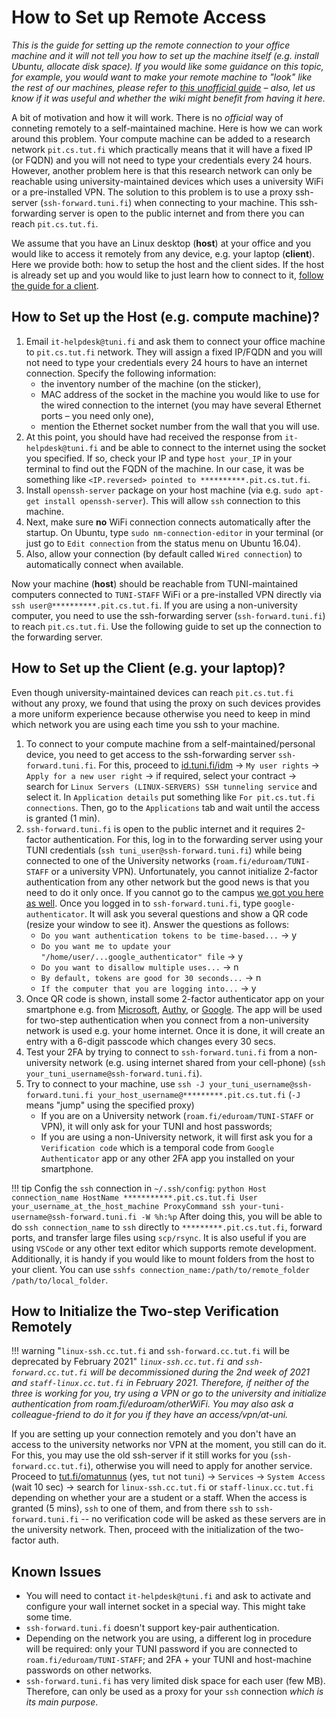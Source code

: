 # How to Set up Remote Access

_This is the guide for setting up the remote connection to your office machine and it will not tell you how to set up the machine itself (e.g. install Ubuntu, allocate disk space). If you would like some guidance on this topic, for example, you would want to make your remote machine to "look" like the rest of our machines, please refer to [this unofficial guide](https://github.com/v-iashin/TuniSurvivalKit/blob/master/how_to_setup_a_desktop.md) – also, let us know if it was useful and whether the wiki might benefit from having it here._

A bit of motivation and how it will work. There is no _official_ way of conneting remotely to a self-maintained machine. Here is how we can work around this problem. Your compute machine can be added to a research network `pit.cs.tut.fi` which practically means that it will have a fixed IP (or FQDN) and you will not need to type your credentials every 24 hours. However, another problem here is that this research network can only be reachable using university-maintained devices which uses a university WiFi or a pre-installed VPN. The solution to this problem is to use a proxy ssh-server (`ssh-forward.tuni.fi`) when connecting to your machine. This ssh-forwarding server is open to the public internet and from there you can reach `pit.cs.tut.fi`.

We assume that you have an Linux desktop (**host**) at your office and you would like to access it remotely from any device, e.g. your laptop (**client**). Here we provide both: how to setup the host and the client sides. If the host is already set up and you would like to just learn how to connect to it, [follow the guide for a client](#how-to-set-up-the-client-eg-your-laptop).


## How to Set up the **Host** (e.g. compute machine)?

1. Email `it-helpdesk@tuni.fi` and ask them to connect your office machine to `pit.cs.tut.fi` network. They will assign a fixed IP/FQDN and you will not need to type your credentials every 24 hours to have an internet connection. Specify the following information:
    - the inventory number of the machine (on the sticker),
    - MAC address of the socket in the machine you would like to use for the wired connection to the internet (you may have several Ethernet ports – you need only one),
    - mention the Ethernet socket number from the wall that you will use.
2. At this point, you should have had received the response from `it-helpdesk@tuni.fi` and be able to connect to the internet using the socket you specified. If so, check your IP and type `host your_IP` in your terminal to find out the FQDN of the machine. In our case, it was be something like `<IP.reversed> pointed to **********.pit.cs.tut.fi`.
3. Install `openssh-server` package on your host machine (via e.g. `sudo apt-get install openssh-server`). This will allow `ssh` connection to this machine.
4. Next, make sure **no** WiFi connection connects automatically after the startup. On Ubuntu, type `sudo nm-connection-editor` in your terminal (or just go to `Edit connection` from the status menu on Ubuntu 16.04).
5. Also, allow your connection (by default called `Wired connection`) to automatically connect when available.

Now your machine (**host**) should be reachable from TUNI-maintained computers connected to `TUNI-STAFF` WiFi or a pre-installed VPN directly via `ssh user@**********.pit.cs.tut.fi`. If you are using a non-university computer, you need to use the ssh-forwarding server (`ssh-forward.tuni.fi`) to reach `pit.cs.tut.fi`. Use the following guide to set up the connection to the forwarding server.

## How to Set up the **Client** (e.g. your laptop)?
Even though university-maintained devices can reach `pit.cs.tut.fi` without any proxy, we found that using the proxy on such devices provides a more uniform experience because otherwise you need to keep in mind which network you are using each time you ssh to your machine.

1. To connect to your compute machine from a self-maintained/personal device, you need to get access to the ssh-forwarding server `ssh-forward.tuni.fi`. For this, proceed to [id.tuni.fi/idm](https://id.tuni.fi/idm/?uiLang=en) -> `My user rights` -> `Apply for a new user right` -> if required, select your contract -> search for `Linux Servers (LINUX-SERVERS) SSH tunneling service` and select it. In `Application details` put something like `For pit.cs.tut.fi connections`. Then, go to the `Applications` tab and wait until the access is granted (1 min).
2. `ssh-forward.tuni.fi` is open to the public internet and it requires 2-factor authentication. For this, log in to the forwarding server using your TUNI credentials (`ssh tuni_user@ssh-forward.tuni.fi`) while being connected to one of the University networks (`roam.fi/eduroam/TUNI-STAFF` or a university VPN). Unfortunately, you cannot initialize 2-factor authentication from any other network but the good news is that you need to do it only once. If you cannot go to the campus [we got you here as well](#how-to-initialize-the-two-step-verification-remotely). Once you logged in to `ssh-forward.tuni.fi`, type `google-authenticator`. It will ask you several questions and show a QR code (resize your window to see it). Answer the questions as follows:
    - `Do you want authentication tokens to be time-based...` -> y
    - `Do you want me to update your "/home/user/...google_authenticator" file` -> y
    - `Do you want to disallow multiple uses...` -> n
    - `By default, tokens are good for 30 seconds...` -> n
    - `If the computer that you are logging into...` -> y
3. Once QR code is shown, install some 2-factor authenticator app on your smartphone e.g. from [Microsoft](https://www.microsoft.com/en-us/account/authenticator), [Authy](https://authy.com/), or [Google](https://www.google.com/search?q=Google+Authenticator+apple+android). The app will be used for two-step authentication when you connect from a non-university network is used e.g. your home internet. Once it is done, it will create an entry with a 6-digit passcode which changes every 30 secs.
4. Test your 2FA by trying to connect to `ssh-forward.tuni.fi` from a non-university network (e.g. using internet shared from your cell-phone) (`ssh your_tuni_username@ssh-forward.tuni.fi`).
5. Try to connect to your machine, use `ssh -J your_tuni_username@ssh-forward.tuni.fi your_host_username@*********.pit.cs.tut.fi` (`-J` means "jump" using the specified proxy)
    - If you are on a University network (`roam.fi/eduroam/TUNI-STAFF` or VPN), it will only ask for your TUNI and host passwords;
    - If you are using a non-University network, it will first ask you for a `Verification code` which is a temporal code from `Google Authenticator` app or any other 2FA app you installed on your smartphone.

!!! tip
    Config the `ssh` connection in `~/.ssh/config`:
    ``` python
    Host connection_name
      HostName ***********.pit.cs.tut.fi
      User your_username_at_the_host_machine
      ProxyCommand ssh your-tuni-username@ssh-forward.tuni.fi -W %h:%p
    ```
    After doing this, you will be able to do `ssh connection_name` to `ssh` directly to `*********.pit.cs.tut.fi`, forward ports, and transfer large files using `scp/rsync`. It is also useful if you are using `VSCode` or any other text editor which supports remote development. Additionally, it is handy if you would like to mount folders from the host to your client. You can use `sshfs connection_name:/path/to/remote_folder /path/to/local_folder`.


## How to Initialize the Two-step Verification Remotely

!!! warning "`linux-ssh.cc.tut.fi` and `ssh-forward.cc.tut.fi` will be deprecated by February 2021"
    *`linux-ssh.cc.tut.fi` and `ssh-forward.cc.tut.fi` will be decommissioned during the 2nd week of 2021 and `staff-linux.cc.tut.fi` in February 2021. Therefore, if neither of the three is working for you, try using a VPN or go to the university and initialize authentication from roam.fi/eduroam/otherWiFi. You may also ask a colleague-friend to do it for you if they have an access/vpn/at-uni.*

If you are setting up your connection remotely and you don't have an access to the university networks nor VPN at the moment, you still can do it. For this, you may use the old ssh-server if it still works for you (`ssh-forward.cc.tut.fi`), otherwise you will need to apply for another service. Proceed to [tut.fi/omatunnus](https://www.tut.fi/omatunnus) (yes, `tut` not `tuni`) -> `Services` -> `System Access` (wait 10 sec) -> search for `linux-ssh.cc.tut.fi` or `staff-linux.cc.tut.fi` depending on whether your are a student or a staff. When the access is granted (5 mins), `ssh` to one of them, and from there `ssh` to `ssh-forward.tuni.fi` -- no verification code will be asked as these servers are in the university network. Then, proceed with the initialization of the two-factor auth.

## Known Issues

- You will need to contact `it-helpdesk@tuni.fi` and ask to activate and configure your wall internet socket in a special way. This might take some time.
- `ssh-forward.tuni.fi` doesn't support key-pair authentication.
- Depending on the network you are using, a different log in procedure will be required: only your TUNI password if you are connected to `roam.fi/eduroam/TUNI-STAFF`; and 2FA + your TUNI and host-machine passwords  on other networks.
- `ssh-forward.tuni.fi` has very limited disk space for each user (few MB). Therefore, can only be used as a proxy for your `ssh` connection *which is its main purpose*.
